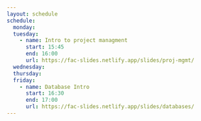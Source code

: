 ```yaml
---
layout: schedule
schedule:
  monday:
  tuesday:
    - name: Intro to project managment
      start: 15:45
      end: 16:00
      url: https://fac-slides.netlify.app/slides/proj-mgmt/
  wednesday:
  thursday:
  friday:
    - name: Database Intro
      start: 16:30
      end: 17:00
      url: https://fac-slides.netlify.app/slides/databases/
---
```

